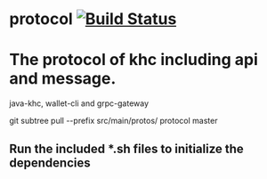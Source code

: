 # protocol [![Build Status](https://travis-ci.org/khcprotocol/protocol.svg?branch=master)](https://travis-ci.org/khcprotocol/protocol)


# The protocol of khc including api and message.

java-khc, wallet-cli and grpc-gateway

git subtree pull --prefix src/main/protos/ protocol master

## Run the included *.sh files to initialize the dependencies

